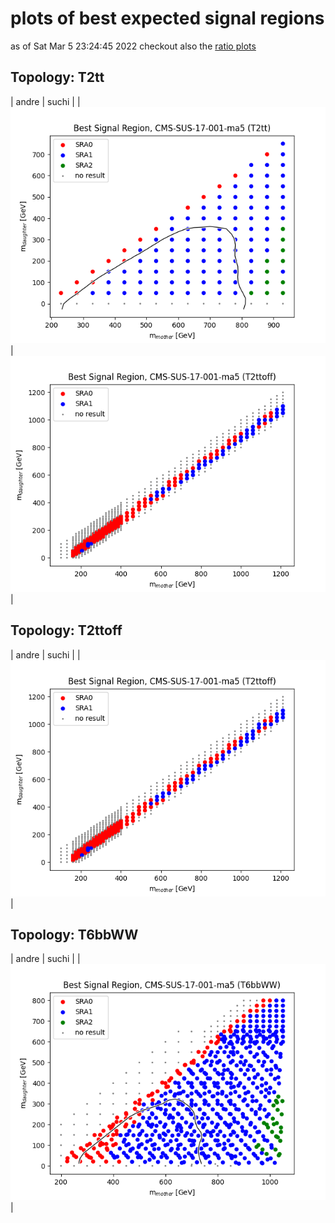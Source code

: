 # plots of best expected signal regions
as of Sat Mar  5 23:24:45 2022
checkout also the [ratio plots](README.md)

## Topology: T2tt

| andre | suchi |
| <img src="bestSR_CMS-SUS-17-001-ma5_T2tt.png" /> | <img src="bestSR_CMS-SUS-17-001-ma5_T2ttoff.png" /> |

## Topology: T2ttoff

| andre | suchi |
| <img src="bestSR_CMS-SUS-17-001-ma5_T2ttoff.png" /> |

## Topology: T6bbWW

| andre | suchi |
| <img src="bestSR_CMS-SUS-17-001-ma5_T6bbWW.png" /> |
